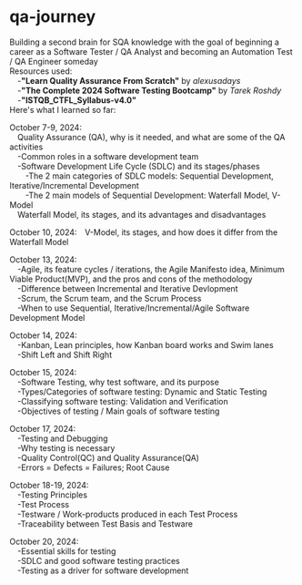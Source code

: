 # qa-journey
Building a second brain for SQA knowledge with the goal of beginning a career as a Software Tester / QA Analyst and becoming an Automation Test / QA Engineer someday<br>
Resources used:<br>
&emsp;-<b>"Learn Quality Assurance From Scratch"</b> by <i>alexusadays</i><br>
&emsp;-<b>"The Complete 2024 Software Testing Bootcamp"</b> by <i>Tarek Roshdy</i><br>
&emsp;-<b>"ISTQB_CTFL_Syllabus-v4.0"</b><br>
Here's what I learned so far:

October 7-9, 2024:<br>
&emsp;Quality Assurance (QA), why is it needed, and what are some of the QA activities<br>
&emsp;-Common roles in a software development team<br>
&emsp;-Software Development Life Cycle (SDLC) and its stages/phases<br>
&emsp;&emsp;-The 2 main categories of SDLC models: Sequential Development, Iterative/Incremental Development<br>
&emsp;&emsp;-The 2 main models of Sequential Development: Waterfall Model, V-Model<br>
&emsp;Waterfall Model, its stages, and its advantages and disadvantages<br>

October 10, 2024:&emsp;V-Model, its stages, and how does it differ from the Waterfall Model<br>

October 13, 2024:<br>
&emsp;-Agile, its feature cycles / iterations, the Agile Manifesto idea, Minimum Viable Product(MVP), and the pros and cons of the methodology<br>
&emsp;-Difference between Incremental and Iterative Devlopment<br>
&emsp;-Scrum, the Scrum team, and the Scrum Process<br>
&emsp;-When to use Sequential, Iterative/Incremental/Agile Software Development Model<br>

October 14, 2024:<br>
&emsp;-Kanban, Lean principles, how Kanban board works and Swim lanes<br>
&emsp;-Shift Left and Shift Right<br>

October 15, 2024:<br>
&emsp;-Software Testing, why test software, and its purpose<br>
&emsp;-Types/Categories of software testing: Dynamic and Static Testing<br>
&emsp;-Classifying software testing: Validation and Verification<br>
&emsp;-Objectives of testing / Main goals of software testing<br>

October 17, 2024:<br>
&emsp;-Testing and Debugging<br>
&emsp;-Why testing is necessary<br>
&emsp;-Quality Control(QC) and Quality Assurance(QA)<br>
&emsp;-Errors = Defects = Failures; Root Cause<br>

October 18-19, 2024:<br>
&emsp;-Testing Principles<br>
&emsp;-Test Process<br>
&emsp;-Testware / Work-products produced in each Test Process<br>
&emsp;-Traceability between Test Basis and Testware<br>

October 20, 2024:<br>
&emsp;-Essential skills for testing<br>
&emsp;-SDLC and good software testing practices<br>
&emsp;-Testing as a driver for software development<br>
